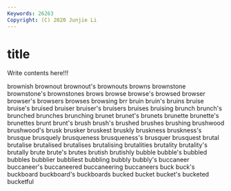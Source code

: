 ```yaml
---
Keywords: 26263
Copyright: (C) 2020 Junjie Li
---
```


# title

Write contents here!!!

brownish 
brownout 
brownout's
brownouts 
browns 
brownstone 
brownstone's 
brownstones 
brows 
browse 
browse's 
browsed 
browser
browser's 
browsers 
browses 
browsing 
brr 
bruin 
bruin's 
bruins 
bruise 
bruise's
bruised 
bruiser 
bruiser's 
bruisers 
bruises 
bruising 
brunch 
brunch's 
brunched 
brunches
brunching 
brunet 
brunet's 
brunets 
brunette 
brunette's 
brunettes 
brunt 
brunt's 
brush
brush's 
brushed 
brushes 
brushing 
brushwood 
brushwood's 
brusk 
brusker 
bruskest 
bruskly
bruskness 
bruskness's 
brusque 
brusquely 
brusqueness 
brusqueness's 
brusquer 
brusquest 
brutal 
brutalise
brutalised 
brutalises 
brutalising 
brutalities 
brutality 
brutality's 
brutally 
brute 
brute's 
brutes
brutish 
brutishly 
bubble 
bubble's 
bubbled 
bubbles 
bubblier 
bubbliest 
bubbling 
bubbly
bubbly's 
buccaneer 
buccaneer's 
buccaneered 
buccaneering 
buccaneers 
buck 
buck's 
buckboard 
buckboard's
buckboards 
bucked 
bucket 
bucket's 
bucketed 
bucketful 
